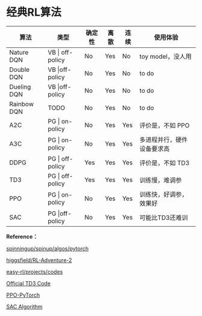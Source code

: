 # 经典RL算法

| 算法        | 类型               | 确定性 | 离散 | 连续 | 使用体验                   |
| ----------- | ------------------ | ------ | ---- | ---- | -------------------------- |
| Nature DQN  | VB  \|  off-policy | No     | Yes  | No   | toy model，没人用          |
| Double DQN  | VB  \|off-policy   | No     | Yes  | No   | to do                      |
| Dueling DQN | VB  \|off-policy   | No     | Yes  | No   | to do                      |
| Rainbow DQN | TODO               | No     | Yes  | No   | to do                      |
| A2C         | PG  \|  on-policy  | No     | Yes  | Yes  | 评价是，不如 PPO           |
| A3C         | PG  \|  on-policy  | No     | Yes  | Yes  | 多进程并行，硬件设备要求高 |
| DDPG        | PG  \|  off-policy | Yes    | Yes  | Yes  | 评价是，不如 TD3           |
| TD3         | PG  \|  off-policy | Yes    | Yes  | Yes  | 训练慢，难调参             |
| PPO         | PG  \|  on-policy  | No     | Yes  | Yes  | 训练快，好调参，效果好     |
| SAC         | PG  \|off-policy   | No     | Yes  | Yes  | 可能比TD3还难训            |



**Reference：**

[spinningup/spinup/algos/pytorch](https://github.com/openai/spinningup/tree/master/spinup/algos/pytorch)

[higgsfield/RL-Adventure-2](https://github.com/higgsfield/RL-Adventure-2)

[easy-rl/projects/codes](https://github.com/datawhalechina/easy-rl/tree/master/projects/codes)

[Official TD3 Code](https://github.com/sfujim/TD3/)

[PPO-PyTorch](https://github.com/nikhilbarhate99/PPO-PyTorch)

[SAC Algorithm](https://zhuanlan.zhihu.com/p/385658411)